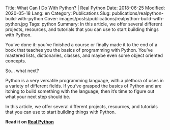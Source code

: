 Title: What Can I Do With Python? | Real Python
Date: 2018-06-25
Modified: 2020-05-18
Lang: en
Category: Publications
Slug: publications/realpython-build-with-python
Cover: images/posts/publications/realpython-build-with-python.jpg
Tags: python
Summary: In this article, we offer several different projects, resources, and tutorials that you can use to start building things with Python.

You’ve done it: you’ve finished a course or finally made it to the end of a book that teaches you the basics of programming with Python. You’ve mastered lists, dictionaries, classes, and maybe even some object oriented concepts.

So… what next?

Python is a very versatile programming language, with a plethora of uses in a variety of different fields. If you’ve grasped the basics of Python and are itching to build something with the language, then it’s time to figure out what your next step should be.

In this article, we offer several different projects, resources, and tutorials that you can use to start building things with Python.

**Read it on [Real Python](https://realpython.com/what-can-i-do-with-python/)**
